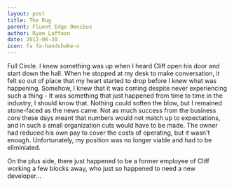 ```yaml
---
layout: post
title: The Rug
parent: Fluent Edge Omnibus
author: Ryan Laffoon
date: 2012-06-30
icon: fa fa-handshake-o
---
```

Full Circle.
I knew something was up when I heard Cliff open his door and start down the hall. 
When he stopped at my desk to make conversation, it felt so out of place that my heart started to drop before I knew what was happening.
Somehow, I knew that it was coming despite never experiencing such a thing - It was something that just happened from time to time in the industry, I should know that.
Nothing could soften the blow, but I remained stone-faced as the news came. 
Not as much success from the business core these days meant that numbers would not match up to expectations, and in such a small organization cuts would have to be made.
The owner had reduced his own pay to cover the costs of operating, but it wasn't enough. Unfortunately, my position was no longer viable and had to be eliminiated.

On the plus side, there just happened to be a former employee of Cliff working a few blocks away, who just so happened to need a new developer...
